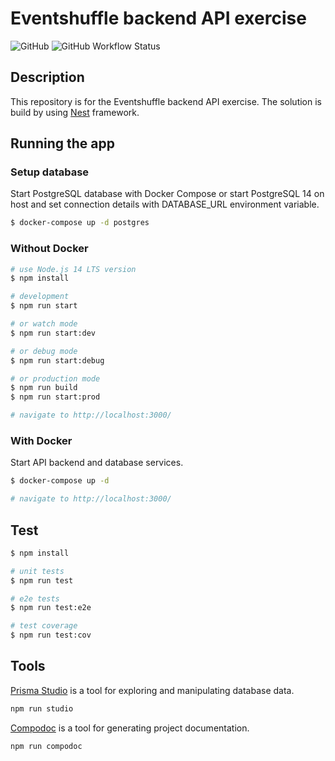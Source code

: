 # Eventshuffle backend API exercise

![GitHub](https://img.shields.io/github/license/isaul32/eventshuffle-exercise)
![GitHub Workflow Status](https://img.shields.io/github/workflow/status/isaul32/eventshuffle-exercise/CI)

## Description

This repository is for the Eventshuffle backend API exercise. The solution is build by using [Nest](https://nestjs.com/) framework.

## Running the app

### Setup database

Start PostgreSQL database with Docker Compose or start PostgreSQL 14 on host and set connection details with DATABASE_URL environment variable.

```bash
$ docker-compose up -d postgres
```

### Without Docker

```bash
# use Node.js 14 LTS version
$ npm install

# development
$ npm run start

# or watch mode
$ npm run start:dev

# or debug mode
$ npm run start:debug

# or production mode
$ npm run build
$ npm run start:prod

# navigate to http://localhost:3000/
```

### With Docker

Start API backend and database services.

```bash
$ docker-compose up -d

# navigate to http://localhost:3000/
```

## Test

```bash
$ npm install

# unit tests
$ npm run test

# e2e tests
$ npm run test:e2e

# test coverage
$ npm run test:cov
```

## Tools

[Prisma Studio](https://www.prisma.io/studio) is a tool for exploring and manipulating database data.

```bash
npm run studio
```

[Compodoc](https://docs.nestjs.com/recipes/documentation) is a tool for generating project documentation.

```bash
npm run compodoc
```
